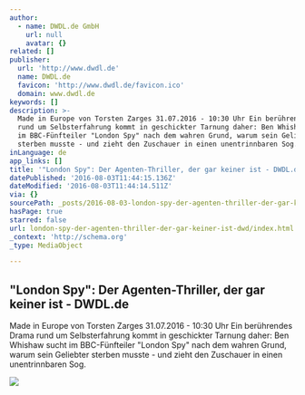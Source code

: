 ```yaml
---
author:
  - name: DWDL.de GmbH
    url: null
    avatar: {}
related: []
publisher:
  url: 'http://www.dwdl.de'
  name: DWDL.de
  favicon: 'http://www.dwdl.de/favicon.ico'
  domain: www.dwdl.de
keywords: []
description: >-
  Made in Europe von Torsten Zarges 31.07.2016 - 10:30 Uhr Ein berührendes Drama
  rund um Selbsterfahrung kommt in geschickter Tarnung daher: Ben Whishaw sucht
  im BBC-Fünfteiler "London Spy" nach dem wahren Grund, warum sein Geliebter
  sterben musste - und zieht den Zuschauer in einen unentrinnbaren Sog.
inLanguage: de
app_links: []
title: '"London Spy": Der Agenten-Thriller, der gar keiner ist - DWDL.de'
datePublished: '2016-08-03T11:44:15.136Z'
dateModified: '2016-08-03T11:44:14.511Z'
via: {}
sourcePath: _posts/2016-08-03-london-spy-der-agenten-thriller-der-gar-keiner-ist-dwd.md
hasPage: true
starred: false
url: london-spy-der-agenten-thriller-der-gar-keiner-ist-dwd/index.html
_context: 'http://schema.org'
_type: MediaObject

---
```

<article style=""><h1>"London Spy": Der Agenten-Thriller, der gar keiner ist - DWDL.de</h1><p>Made in Europe von Torsten Zarges 31.07.2016 - 10:30 Uhr Ein berührendes Drama rund um Selbsterfahrung kommt in geschickter Tarnung daher: Ben Whishaw sucht im BBC-Fünfteiler "London Spy" nach dem wahren Grund, warum sein Geliebter sterben musste - und zieht den Zuschauer in einen unentrinnbaren Sog.</p><img src="http://www.dwdl.de/images/1469783271_london-spy.jpg" /></article>